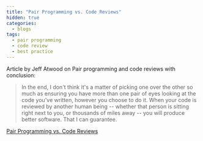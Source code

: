 ```yaml
---
title: "Pair Programming vs. Code Reviews"
hidden: true
categories:
  - blogs
tags:
  - pair programming
  - code review
  - best practice
---
```



Article by Jeff Atwood on Pair programming and code reviews with conclusion:

> In the end, I don't think it's a matter of picking one over the other so much as ensuring you have more than one
> pair of eyes looking at the code you've written, however you choose to do it. When your code is reviewed by
> another human being -- whether that person is sitting right next to you, or thousands of miles away --
> you will produce better software. That I can guarantee.


[Pair Programming vs. Code Reviews](https://blog.codinghorror.com/pair-programming-vs-code-reviews/)




